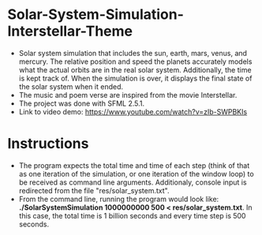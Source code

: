 # Solar-System-Simulation-Interstellar-Theme
- Solar system simulation that includes the sun, earth, mars, venus, and mercury. The relative position and speed the planets accurately models what the actual orbits are in the real solar system. Additionally, the time is kept track of. When the simulation is over, it displays the final state of the solar system when it ended.
- The music and poem verse are inspired from the movie Interstellar.
- The project was done with SFML 2.5.1.
- Link to video demo: https://www.youtube.com/watch?v=zIb-SWPBKIs

# Instructions
- The program expects the total time and time of each step (think of that as one iteration of the simulation, or one iteration of the window loop) to be received as command line arguments. Additionaly, console input is redirected from the file "res/solar_system.txt".
- From the command line, running the program would look like: **./SolarSystemSimulation 1000000000 500 < res/solar_system.txt**. In this case, the total time is 1 billion seconds and every time step is 500 seconds.